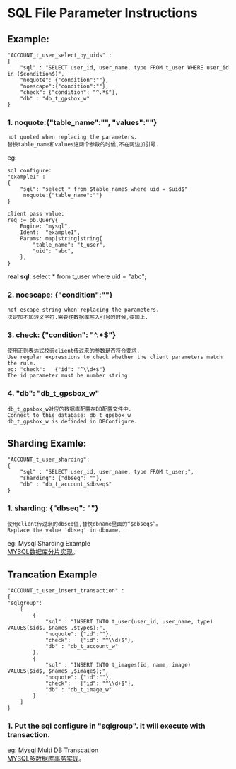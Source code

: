 # SQL File Parameter Instructions

## Example:
```
"ACCOUNT_t_user_select_by_uids" :
{
    "sql" : "SELECT user_id, user_name, type FROM t_user WHERE user_id in ($condition$)",
    "noquote": {"condition":""},
    "noescape":{"condition":""},
    "check": {"condition": "^.*$"},
    "db" : "db_t_gpsbox_w"
}
```

### 1. noquote:{"table_name":"", "values":""}  
```
not quoted when replacing the parameters.
替换table_name和values这两个参数的时候,不在两边加引号.
```

eg: 
```
sql configure: 
"example1" :
{
    "sql": "select * from $table_name$ where uid = $uid$"
     noquote:{"table_name":""}
}
```

``` 
client pass value: 
req := pb.Query{
    Engine: "mysql",
    Ident:  "example1",
    Params: map[string]string{
        "table_name": "t_user",
        "uid": "abc",
    },  
} 
``` 

**real sql**: select * from t_user where uid = "abc";


### 2. noescape: {"condition":""}
```
not escape string when replacing the parameters.
决定加不加转义字符.需要往数据库写入引号的时候,要加上.
```

### 3. check: {"condition": "^.*$"}
```
使用正则表达式校验client传过来的参数是否符合要求.
Use regular expressions to check whether the client parameters match the rule.
eg: "check":   {"id": "^\\d+$"}
The id parameter must be number string.
```

### 4. "db": "db_t_gpsbox_w"
```
db_t_gpsbox_w对应的数据库配置在DB配置文件中.
Connect to this database: db_t_gpsbox_w
db_t_gpsbox_w is definded in DBConfigure.
```


## Sharding Examle:
```
"ACCOUNT_t_user_sharding":
{   
    "sql" : "SELECT user_id, user_name, type FROM t_user;",
    "sharding": {"dbseq": ""},
    "db" : "db_t_account_$dbseq$"
} 
```

### 1. sharding: {"dbseq": ""}
```
使用client传过来的dbseq值,替换dbname里面的“$dbseq$”。
Replace the value 'dbseq' in dbname. 
```

eg: Mysql Sharding Example   
[MYSQL数据库分片实现](mysql_db_sharding.md)。 


## Trancation Example
```
"ACCOUNT_t_user_insert_transaction" : 
{   
"sqlgroup": 
    [   
        {   
            "sql" : "INSERT INTO t_user(user_id, user_name, type) VALUES($id$, $name$ ,$type$);",
            "noquote": {"id":""},
            "check":   {"id": "^\\d+$"},
            "db" : "db_t_account_w"
        },  
        {   
            "sql" : "INSERT INTO t_images(id, name, image) VALUES($id$, $name$ ,$image$);",
            "noquote": {"id":""},
            "check":   {"id": "^\\d+$"},
            "db" : "db_t_image_w"
        }   
    ]   
}
```

### 1. Put the sql configure in "sqlgroup". It will execute with transaction.   

eg: 
Mysql Multi DB Transcation  
[MYSQL多数据库事务实现](mysql_multi_db_transaction.md)。 


